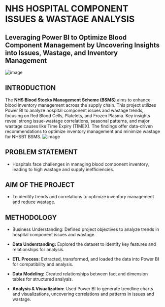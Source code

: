 # NHS HOSPITAL COMPONENT ISSUES & WASTAGE ANALYSIS 
## Leveraging Power BI to Optimize Blood Component Management by Uncovering Insights into Issues, Wastage, and Inventory Management
![image](https://github.com/user-attachments/assets/c4f0e9b5-7ab5-4902-ba68-374c94a38615)

## INTRODUCTION
The **NHS Blood Stocks Management Scheme (BSMS)** aims to enhance blood inventory management across the supply chain. This project utilizes Power BI to analyze hospital component issues and wastage trends, focusing on Red Blood Cells, Platelets, and Frozen Plasma. Key insights reveal strong issue-wastage correlations, seasonal patterns, and major wastage causes like Time Expiry (TIMEX). The findings offer data-driven recommendations to optimize inventory management and minimize wastage for NHSBT BSMS.
![image](https://github.com/user-attachments/assets/b256cb67-793a-4229-94ab-b1581ecf4cad)

## PROBLEM STATEMENT
- Hospitals face challenges in managing blood component inventory, leading to high wastage and supply inefficiencies.
## AIM OF THE PROJECT
- To identify trends and correlations to optimize inventory management
and reduce wastage.
## METHODOLOGY 
- Business Understanding: Defined project objectives to analyze trends in hospital
component issues and wastage.
- **Data Understanding:** Explored the dataset to identify key features and
relationships for analysis.

- **ETL Process:** Extracted, transformed, and loaded the data into Power BI for
compatibility and analysis.

- **Data Modeling:** Created relationships between fact and dimension tables for
structured analysis.

- **Analysis & Visualization:** Used Power BI to generate trendline charts and
visualizations, uncovering correlations and patterns in issues and wastage.
